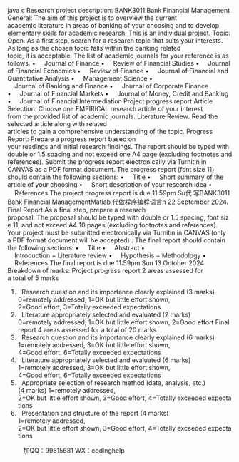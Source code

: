 java c
Research project description: BANK3011 Bank Financial Management 
General: 
The aim of this project is to overview the current academic literature in areas of banking of your choosing and to develop elementary skills for academic research. This is an individual project.
Topic: 
Open. As a first step, search for a research topic that suits your interests. As long as the chosen topic falls within the banking related topic, it is acceptable. The list of academic journals for your reference is as follows.
•     Journal of Finance
•     Review of Financial Studies
•     Journal of Financial Economics
•     Review of Finance
•     Journal of Financial and Quantitative Analysis
•     Management Science
•     Journal of Banking and Finance
•     Journal of Corporate Finance
•     Journal of Financial Markets
•     Journal of Money, Credit and Banking
•     Journal of Financial Intermediation
Project progress report 
Article Selection: Choose one EMPIRICAL research article of your interest from the provided list of academic journals.
Literature Review: Read the selected article along with related articles to gain a comprehensive understanding of the topic.
Progress Report: Prepare a progress report based on your readings and initial research findings. The report should be typed with double or 1.5 spacing and not exceed one A4 page (excluding footnotes and references). Submit the progress report electronically via Turnitin in CANVAS as a PDF format document. 
The progress report (font size 11) should contain the following sections:
•     Title
•     Short summary of the article of your choosing
•     Short description of your research idea
•     References
The project progress report is due 11:59pm Su代 写BANK3011 Bank Financial ManagementMatlab
代做程序编程语言n 22 September 2024. 
Final Report 
As a final step, prepare a research proposal. The proposal should be typed with double or 1.5 spacing, font size 11, and not exceed A4 10 pages (excluding footnotes and references). Your project must be submitted electronically via Turnitin in CANVAS (only a PDF format document will be accepted) .
The final report should contain the following sections:
•     Title
•     Abstract
•     Introduction + Literature review
•     Hypothesis + Methodology
•     References
The final report is due 11:59pm Sun 13 October 2024.
Breakdown of marks: 
Project progress report 
2 areas assessed for a total of 5 marks
1)   Research question and its importance clearly explained (3 marks)
0=remotely addressed, 1=OK but little effort shown, 2=Good effort, 3=Totally exceeded expectations
2)   Literature appropriately selected and evaluated (2 marks)
0=remotely addressed, 1=OK but little effort shown, 2=Good effort
Final report 
4 areas assessed for a total of 20 marks
1)   Research question and its importance clearly explained (6 marks)
1=remotely addressed, 3=OK but little effort shown, 4=Good effort, 6=Totally exceeded expectations
2)   Literature appropriately selected and evaluated (6 marks)
1=remotely addressed, 3=OK but little effort shown, 4=Good effort, 6=Totally exceeded expectations
3)   Appropriate selection of research method (data, analysis, etc.) (4 marks)
1=remotely addressed, 2=OK but little effort shown, 3=Good effort, 4=Totally exceeded expectations
4)   Presentation and structure of the report (4 marks)
1=remotely addressed, 2=OK but little effort shown, 3=Good effort, 4=Totally exceeded expectations





         
加QQ：99515681  WX：codinghelp
